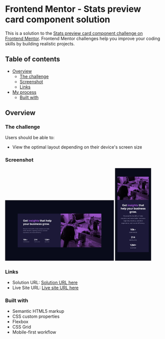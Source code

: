 # Frontend Mentor - Stats preview card component solution

This is a solution to the [Stats preview card component challenge on Frontend Mentor](https://www.frontendmentor.io/challenges/stats-preview-card-component-8JqbgoU62). Frontend Mentor challenges help you improve your coding skills by building realistic projects.

## Table of contents

- [Overview](#overview)
  - [The challenge](#the-challenge)
  - [Screenshot](#screenshot)
  - [Links](#links)
- [My process](#my-process)
  - [Built with](#built-with)

## Overview

### The challenge

Users should be able to:

- View the optimal layout depending on their device's screen size

### Screenshot

<img src="/images/desktop.jpg" width="70%" />
<img src="/images/mobile.jpg" height="300" />

### Links

- Solution URL: [Solution URL here](https://www.frontendmentor.io/solutions/html-css-kmg5OPnCG)
- Live Site URL: [Live site URL here](https://stats-preview-card-component-rouge-five.vercel.app/)

### Built with

- Semantic HTML5 markup
- CSS custom properties
- Flexbox
- CSS Grid
- Mobile-first workflow
